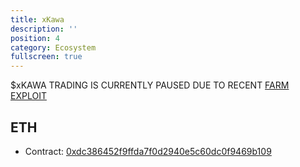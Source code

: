 ```yaml
---
title: xKawa
description: ''
position: 4
category: Ecosystem
fullscreen: true
---
```

<alert type="danger" class="shadow-md">
<div class="sm:text-sm lg:text-lg dark:text-white font-bold">$xKAWA TRADING IS CURRENTLY PAUSED DUE TO RECENT <a href="https://kawatoken.medium.com/kawakami-kawa-hack-relaunch-faq-91cc6eb6f4e3">FARM EXPLOIT</a></div>
</alert>

## ETH

<span><ul>
<li class="line-through">Contract: <a href="https://etherscan.io/token/0xdc386452f9ffda7f0d2940e5c60dc0f9469b109">0xdc386452f9ffda7f0d2940e5c60dc0f9469b109</a></li>
</ul>
</span>
